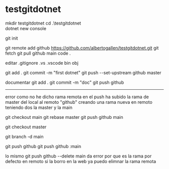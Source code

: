 # testgitdotnet

mkdir testgitdotnet
cd .\testgitdotnet\
dotnet new console

git init

git remote add github https://github.com/albertogallen/testgitdotnet.git
git fetch
git pull github main
code .

editar .gitignore
.vs
.vscode
bin
obj

git add .
git commit -m "first dotnet"
git push --set-upstream github master

documentar
git add .
git commit -m "doc"
git push github

--- 
error
como no he dicho rama remota en el push 
ha subido la rama de master del local al remoto "github" creando una rama nueva en remoto teniendo dos la master y la main

git checkout main
git rebase master
git push github main

git checkout master


git branch -d main

 git push github
 git push github :main
 
 lo mismo
 git push github --delete main
 da error por que es la rama por defecto en remoto
 si la borro en la web ya puedo elimnar la rama remota
